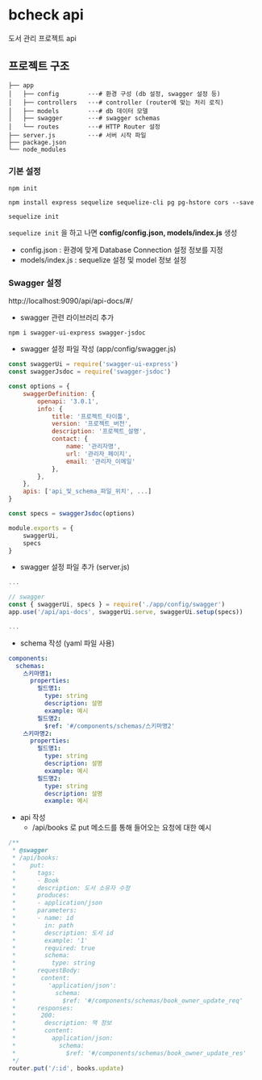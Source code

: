 # bcheck api
도서 관리 프로젝트 api

## 프로젝트 구조
```
├── app
│   ├── config        ···# 환경 구성 (db 설정, swagger 설정 등)
│   ├── controllers   ···# controller (router에 맞는 처리 로직)
│   ├── models        ···# db 데이터 모델
│   ├── swagger       ···# swagger schemas
│   └── routes        ···# HTTP Router 설정
├── server.js         ···# 서버 시작 파일
├── package.json      
└── node_modules
```

### 기본 설정
```shell
npm init

npm install express sequelize sequelize-cli pg pg-hstore cors --save

sequelize init
```
``` sequelize init ``` 을 하고 나면 **config/config.json, models/index.js** 생성
- config.json : 환경에 맞게 Database Connection 설정 정보를 지정
- models/index.js : sequelize 설정 및 model 정보 설정

### Swagger 설정
http://localhost:9090/api/api-docs/#/
- swagger 관련 라이브러리 추가
```shell
npm i swagger-ui-express swagger-jsdoc
```
- swagger 설정 파일 작성 (app/config/swagger.js)
```js
const swaggerUi = require('swagger-ui-express')
const swaggerJsdoc = require('swagger-jsdoc')

const options = {
    swaggerDefinition: {
        openapi: '3.0.1',
        info: {
            title: '프로젝트_타이틀',
            version: '프로젝트_버전',
            description: '프로젝트_설명',
            contact: {
                name: '관리자명',
                url: '관리자_페이지',
                email: '관리자_이메일'
            },
        },
    },
    apis: ['api_및_schema_파일_위치', ...]
}

const specs = swaggerJsdoc(options)

module.exports = {
    swaggerUi,
    specs
}
```
- swagger 설정 파일 추가 (server.js)
```js
...

// swagger
const { swaggerUi, specs } = require('./app/config/swagger')
app.use('/api/api-docs', swaggerUi.serve, swaggerUi.setup(specs))

...
```
- schema 작성 (yaml 파일 사용)
```yaml
components:
  schemas:
    스키마명1:
      properties:
        필드명1:
          type: string
          description: 설명
          example: 예시
        필드명2:
          $ref: '#/components/schemas/스키마명2'
    스키마명2:
      properties:
        필드명1:
          type: string
          description: 설명
          example: 예시
        필드명2:
          type: string
          description: 설명
          example: 예시
```
- api 작성
  - /api/books 로 put 메소드를 통해 들어오는 요청에 대한 예시
```js
/**
 * @swagger
 * /api/books:
 *    put:
 *      tags:
 *      - Book
 *      description: 도서 소유자 수정
 *      produces:
 *      - application/json
 *      parameters:
 *      - name: id
 *        in: path
 *        description: 도서 id
 *        example: '1'
 *        required: true
 *        schema:
 *          type: string
 *      requestBody:
 *       content:
 *         'application/json':
 *           schema:
 *             $ref: '#/components/schemas/book_owner_update_req'
 *      responses:
 *       200:
 *        description: 책 정보
 *        content:
 *          application/json:
 *            schema:
 *              $ref: '#/components/schemas/book_owner_update_res'
 */
router.put('/:id', books.update)
```
